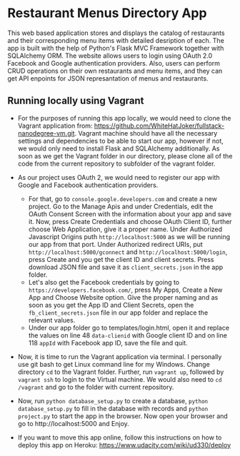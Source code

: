 # Restaurant Menus Directory App #
This web based application stores and displays the catalog of restaurants and their corresponding menu items with detailed desription of each. The app is built with the help of Python's Flask MVC Framework together with SQLAlchemy ORM. The website allows users to login using OAuth 2.0 Facebook and Google authentication providers. Also, users can perform CRUD operations on their own restaurants and menu items, and they can get API enpoints for JSON represantation of menus and restaurants.
## Running locally using Vagrant ##
* For the purposes of running this app locally, we would need to clone the Vagrant application from: https://github.com/WhiteHatJoker/fullstack-nanodegree-vm.git. Vagrant machine should have all the necessary settings and dependencies to be able to start our app, however if not, we would only need to install Flask and SQLAlchemy additionally. As soon as we get the Vagrant folder in our directory, please clone all of the code from the current repository to subfolder of the vagrant folder.

* As our project uses OAuth 2, we would need to register our app with Google and Facebook authentication providers. 
  * For that, go to `console.google.developers.com` and create a new project. Go to the Manage Apis and under Credentials, edit the OAuth Consent Screen with the information about your app and save it. Now, press Create Credentials and choose OAuth Client ID, further choose Web Application, give it a proper name. Under Authorized Javascript Origins puth `http://localhost:5000` as we will be running our app from that port. Under Authorized redirect URIs, put `http://localhost:5000/gconnect` and `http://localhost:5000/login`, press Create and you get the client ID and client secrets. Press download JSON file and save it as `client_secrets.json` in the app folder.
  * Let's also get the Facebook credentials by going to `https://developers.facebook.com/`, press My Apps, Create a New App and Choose Website option. Give the proper naming and as soon as you get the App ID and Client Secrets, open the `fb_client_secrets.json` file in our app folder and replace the relevant values.
  * Under our app folder go to templates/login.html, open it and replace the values on line 48 `data-clienid` with Google client ID and on line 118 `appId` with Facebook app ID, save the file and quit.

* Now, it is time to run the Vagrant application via terminal. I personally use git bash to get Linux command line for my Windows. Change directory `cd` to the Vagrant folder. Further, run `vagrant up`, followed by `vagrant ssh` to login to the Virtual machine. We would also need to `cd /vagrant` and go to the folder with current repository.

* Now, run `python database_setup.py` to create a database, `python database_setup.py` to fill in the database with records and `python project.py` to start the app in the browser. Now open your browser and go to http://localhost:5000 and Enjoy.

* If you want to move this app online, follow this instructions on how to deploy this app on Heroku: https://www.udacity.com/wiki/ud330/deploy
